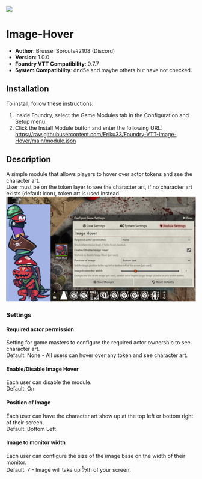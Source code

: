 ![](https://img.shields.io/badge/Foundry-v0.7.7-informational)

# Image-Hover

* **Author**: Brussel Sprouts#2108 (Discord)
* **Version**: 1.0.0
* **Foundry VTT Compatibility**: 0.7.7
* **System Compatibility**: dnd5e and maybe others but have not checked.

## Installation
To install, follow these instructions:

1.  Inside Foundry, select the Game Modules tab in the Configuration and Setup menu.
2.  Click the Install Module button and enter the following URL:<br>https://raw.githubusercontent.com/Eriku33/Foundry-VTT-Image-Hover/main/module.json

## Description
A simple module that allows players to hover over actor tokens and see the character art.<br>
User must be on the token layer to see the character art, if no character art exists (default icon), token art is used instead.
![preview](pics/image-hover-pic.PNG?raw=true)

### Settings
#### Required actor permission
Setting for game masters to configure the required actor ownership to see character art.<br>
Default: None - All users can hover over any token and see character art.
#### Enable/Disable Image Hover
Each user can disable the module.<br>
Default: On
#### Position of Image
Each user can have the character art show up at the top left or bottom right of their screen.<br>
Default: Bottom Left
#### Image to monitor width
Each user can configure the size of the image base on the width of their monitor.<br>
Default: 7 - Image will take up <sup>1</sup>&frasl;<sub>7</sub>th of your screen.
